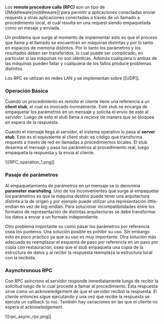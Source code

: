 Los **remote procedure calls (RPC)** son un tipo de [[Middleware|middleware]] para permitir a aplicaciones conectadas enviar requests a otras aplicaciones conectadas a través de un llamado a procedimiento local, el cuál resulta en una request siendo empaquetada como un mesaje y enviada.

Un problema que surge al momento de implementar esto es que el proceso que llama y el llamado se encuentran en máquinas distintas y por lo tanto en espacios de memoria distintos. Por lo tanto los parámetros y los resultados deben ser transferidos, lo cual puede ser complicado, en particular si las máquinas no son idénticas. Además cualquiera o ambas de las máquinas pueden fallar y cualquiera de los fallos produce problemas distintos.

Los RPC se utilizan en redes LAN y se implementan sobre [[UDP]].

### Operación Básica
 Cuando un procedimiento es remoto el cliente tiene una referencia a un **client stub**, el cual es invocado normalmente. Este stub se encarga de empaquetar los parámetros en un mensaje y solicita el envío de este al servidor. Luego de esto el stub llama a *recieve* de manera que se bloquea en espera de la respuesta.
 
 Cuando el mensaje llega al servidor, el sistema operativo lo pasa al **server stub**. Este es el equivalente al client stub: es código que transforma requests a través de red en llamadas a procedimientos locales. El stub desarma el mensaje y pasa los parámetros al procedimiento real, luego empaqueta la respuesta y la envia al cliente.
 
 ![[RPC_operation_1.png]]
 
 ### Pasaje de parámetros
 Al empaquetamiento de parámetros en un mensaje se lo denomina **parameter marshaling**. Uno de los inconvenientes que surge al empaquetar los parámetros es que la máquina destino puede tener una arquitectura distinta a la de origen y por ejemplo puede utilizar una representación little-endian en vez de big-endian. Para solucionar incompatibilidades entre los formatos de representación de distintas arquitecturas se debe transformar los datos a enviar a un formato independiente.
 
 Otro problema importante es como pasar los parámetros por referencia osea los punteros. Una solución posible es pohibir su uso. Sin embargo esto es poco práctico ya que su uso es muy importante. Otra solución más adecuada es reemplazar el esquema de paso por referencia en un paso por copia con restauración, osea que el stub empaqueta una copia de la estructura de datos y al recibir la respuesta reemplaza la estructura local con la recibida.
 
 ### Asynchronous RPC
 Con RPC asíncrono el servidor responde inmediatamente luego de recibir la solicitud luego de lo cual procede a llamar al procedimiento. Esta respuesta sirve como un acknowledgement de que el servidor recibió la respuesta. El cliente entonces sigue ejecutando y una vez que recibe la respuesta se ejecuta un callback (o no). También hay variaciones en las que el cliente no espera el acknowledgement.
 
 ![[rpc_async_rpc.png]]